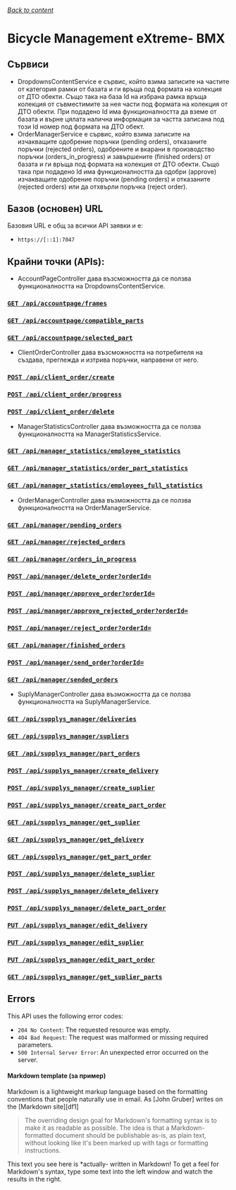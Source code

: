 ###### [Back to content](/README.md)

# <b>Bicycle Management eXtreme- BMX</b>

<!-- ### Резюме

Приложението трябва да обслужва завод за производство на велосипеди. Заводът произвежда три основни модела велосипеди, като в зависимост от избора на клиента всеки компонент може да има по няколко разновидности. Всеки един клиент, след избора на основният вид велосипед, може да избира какви модели и марки компоненти свързани с него да добавя. -->

## Сървиси

- DropdownsContentService е сървис, който взима записите на частите от категория рамки от базата и ги връща под формата на колекция от ДТО обекти. Също така на база Id на избрана рамка връща колекция от съвместимите за нея части под формата на колекция от ДТО обекти. При подадено Id има функционалността да вземе от базата и върне цялата налична информация за частта записана под този Id номер под формата на ДТО обект.
- OrderManagerService е сървис, който взима записите на изчакващите одобрение поръчки (pending orders), отказаните поръчки (rejected orders), одобрените и вкарани в производство поръчки (orders_in_progress) и завършените (finished orders) от базата и ги връща под формата на колекция от ДТО обекти. Също така при подадено Id има функционалността да одобри (approve) изчакващите одобрение поръчки (pending orders) и отказаните (rejected orders) или да отхвърли поръчка (reject order).

## Базов (основен) URL

Базовия URL е общ за всички API заявки и е:

- `https://[::1]:7047`

## Крайни точки (APIs):

- AccountPageController дава възсможността да се ползва функционалността на DropdownsContentService.

### [`GET /api/accountpage/frames`](/ReadMeFiles_BE_BE/AccountPage/Frames.md)

### [`GET /api/accountpage/compatible_parts`](/ReadMeFiles_BE/AccountPage/CompatibleParts.md)

### [`GET /api/accountpage/selected_part`](/ReadMeFiles_BE/AccountPage/SelectedPart.md)

- ClientOrderController дава възсможността на потребителя на създава, преглежда и изтрива поръчки, направени от него.

### [`POST /api/client_order/create`](/ReadMeFiles_BE/ClientOrder/Create.md)

### [`POST /api/client_order/progress`](/ReadMeFiles_BE/ClientOrder/Progress.md)

### [`POST /api/client_order/delete`](/ReadMeFiles_BE/ClientOrder/Delete.md)

- ManagerStatisticsController дава възможността да се ползва функционалността на ManagerStatisticsService.

### [`GET /api/manager_statistics/employee_statistics`](/ReadMeFiles_BE/ManagerStatistics/employee_statistics.md)

### [`GET /api/manager_statistics/order_part_statistics`](/ReadMeFiles_BE/ManagerStatistics/order_part_statistics.md)

### [`GET /api/manager_statistics/employees_full_statistics`](/ReadMeFiles_BE/ManagerStatistics/employees_full_statistics.md)

- OrderManagerController дава възможността да се ползва функционалността на OrderManagerService.

### [`GET /api/manager/pending_orders`](/ReadMeFiles_BE/Manager/pending_orders.md)

### [`GET /api/manager/rejected_orders`](/ReadMeFiles_BE/Manager/rejected_orders.md)

### [`GET /api/manager/orders_in_progress`](/ReadMeFiles_BE/Manager/orders_in_progress.md)

### [`POST /api/manager/delete_order?orderId=`](/ReadMeFiles_BE/Manager/delete_order.md)

### [`POST /api/manager/approve_order?orderId=`](/ReadMeFiles_BE/Manager/approve_order.md)

### [`POST /api/manager/approve_rejected_order?orderId=`](/ReadMeFiles_BE/Manager/approve_rejected_order.md)

### [`POST /api/manager/reject_order?orderId=`](/ReadMeFiles_BE/Manager/reject_order.md)

### [`GET /api/manager/finished_orders`](/ReadMeFiles_BE/Manager/finished_orders.md)

### [`POST /api/manager/send_order?orderId=`](/ReadMeFiles_BE/Manager/send_order.md)

### [`GET /api/manager/sended_orders`](/ReadMeFiles_BE/Manager/sended_orders.md)

- SuplyManagerController дава възможността да се ползва функционалността на SuplyManagerService.

### [`GET /api/supplys_manager/deliveries`](/ReadMeFiles_BE/SuplyManager/deliveries.md)

### [`GET /api/supplys_manager/supliers`](/ReadMeFiles_BE/SuplyManager/supliers.md)

### [`GET /api/supplys_manager/part_orders`](/ReadMeFiles_BE/SuplyManager/part_orders.md)

### [`POST /api/supplys_manager/create_delivery`](/ReadMeFiles_BE/SuplyManager/create_delivery.md)

### [`POST /api/supplys_manager/create_suplier`](/ReadMeFiles_BE/SuplyManager/create_suplier.md)

### [`POST /api/supplys_manager/create_part_order`](/ReadMeFiles_BE/SuplyManager/create_part_order.md)

### [`GET /api/supplys_manager/get_suplier`](/ReadMeFiles_BE/SuplyManager/get_suplier.md)

### [`GET /api/supplys_manager/get_delivery`](/ReadMeFiles_BE/SuplyManager/get_delivery.md)

### [`GET /api/supplys_manager/get_part_order`](/ReadMeFiles_BE/SuplyManager/get_part_order.md)

### [`POST /api/supplys_manager/delete_suplier`](/ReadMeFiles_BE/SuplyManager/delete_suplier.md)

### [`POST /api/supplys_manager/delete_delivery`](/ReadMeFiles_BE/SuplyManager/delete_delivery.md)

### [`POST /api/supplys_manager/delete_part_order`](/ReadMeFiles_BE/SuplyManager/delete_part_order.md)

### [`PUT /api/supplys_manager/edit_delivery`](/ReadMeFiles_BE/SuplyManager/edit_delivery.md)

### [`PUT /api/supplys_manager/edit_suplier`](/ReadMeFiles_BE/SuplyManager/edit_suplier.md)

### [`PUT /api/supplys_manager/edit_part_order`](/ReadMeFiles_BE/SuplyManager/edit_part_order.md)

### [`GET /api/supplys_manager/get_suplier_parts`](/ReadMeFiles_BE/SuplyManager/get_suplier_parts.md)

## Errors

This API uses the following error codes:

- `204 No Content`: The requested resource was empty.
- `404 Bad Request`: The request was malformed or missing required parameters.
- `500 Internal Server Error`: An unexpected error occurred on the server.

#### Markdown template (за пример)

Markdown is a lightweight markup language based on the formatting conventions
that people naturally use in email.
As [John Gruber] writes on the [Markdown site][df1]

> The overriding design goal for Markdown's
> formatting syntax is to make it as readable
> as possible. The idea is that a
> Markdown-formatted document should be
> publishable as-is, as plain text, without
> looking like it's been marked up with tags
> or formatting instructions.

This text you see here is \*actually- written in Markdown! To get a feel
for Markdown's syntax, type some text into the left window and
watch the results in the right.
